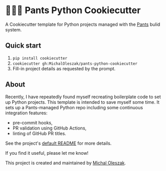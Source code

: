 # 👖🐍🍪 Pants Python Cookiecutter

A Cookiecutter template for Python projects managed with the [Pants](https://www.pantsbuild.org/) bulid system.

## Quick start

1. `pip install cookiecutter`
2. `cookiecutter gh:MichalOleszak/pants-python-cookiecutter`
3. Fill-in project details as requested by the prompt. 

## About

Recently, I have repeatedly found myself recreating boilerplate code to set up Python projects. This template is intended to save myself some time. It sets up a Pants-managed Python repo including some continuous integration features:

* pre-commit hooks,
* PR validation using GitHub Actions,
* linting of GitHub PR titles.

See the project's [default README]({{cookiecutter.project_slug}}/README.md) for more details.

If you find it useful, please let me know!

This project is created and maintained by [Michal Oleszak](michaloleszak.com).

